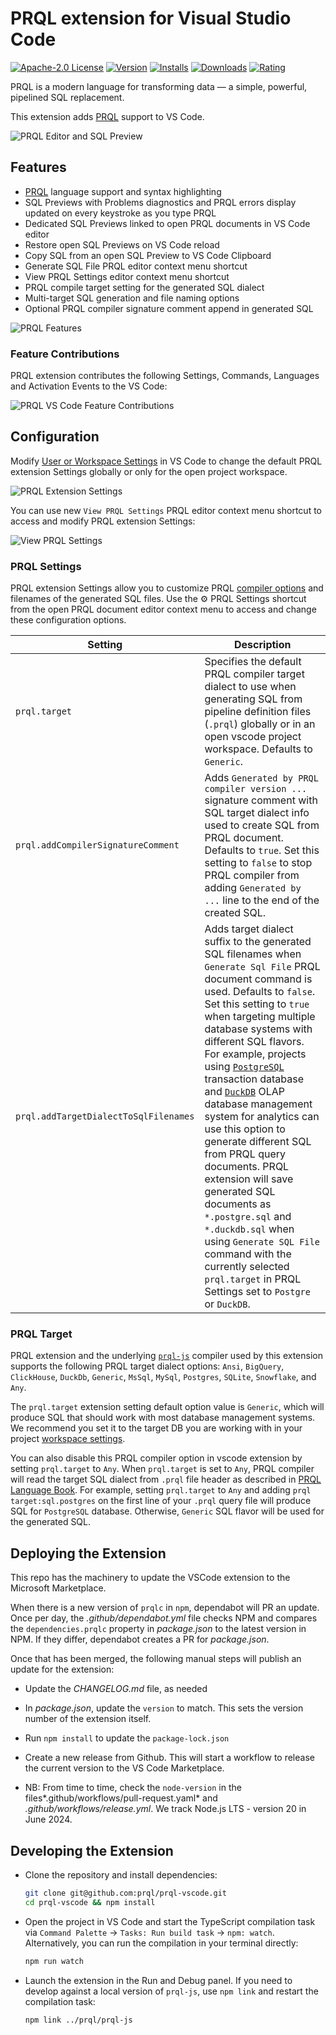 # PRQL extension for Visual Studio Code

[![Apache-2.0 License](https://img.shields.io/badge/license-Apache2-brightgreen.svg)](http://opensource.org/licenses/Apache-2.0)
[![Version](https://vsmarketplacebadges.dev/version-short/PRQL-lang.prql-vscode.svg?color=orange)](https://marketplace.visualstudio.com/items?itemName=PRQL-lang.prql-vscode)
[![Installs](https://vsmarketplacebadges.dev/installs-short/PRQL-lang.prql-vscode.svg?color=orange)](https://marketplace.visualstudio.com/items?itemName=PRQL-lang.prql-vscode)
[![Downloads](https://vsmarketplacebadges.dev/downloads-short/PRQL-lang.prql-vscode.svg?color=orange)](https://marketplace.visualstudio.com/items?itemName=PRQL-lang.prql-vscode)
[![Rating](https://vsmarketplacebadges.dev/rating-short/PRQL-lang.prql-vscode.svg?color=orange)](https://marketplace.visualstudio.com/items?itemName=PRQL-lang.prql-vscode)

PRQL is a modern language for transforming data — a simple, powerful, pipelined
SQL replacement.

This extension adds [PRQL](https://prql-lang.org/) support to VS Code.

![PRQL Editor and SQL Preview](https://github.com/PRQL/prql-vscode/blob/main/docs/images/prql-vscode.png?raw=true)

## Features

- [PRQL](https://prql-lang.org/) language support and syntax highlighting
- SQL Previews with Problems diagnostics and PRQL errors display updated on every keystroke as you type PRQL
- Dedicated SQL Previews linked to open PRQL documents in VS Code editor
- Restore open SQL Previews on VS Code reload
- Copy SQL from an open SQL Preview to VS Code Clipboard
- Generate SQL File PRQL editor context menu shortcut
- View PRQL Settings editor context menu shortcut
- PRQL compile target setting for the generated SQL dialect
- Multi-target SQL generation and file naming options
- Optional PRQL compiler signature comment append in generated SQL

![PRQL Features](https://github.com/PRQL/prql-vscode/blob/main/docs/images/prql-vscode.gif?raw=true)

### Feature Contributions

PRQL extension contributes the following Settings, Commands, Languages and Activation Events to the VS Code:

![PRQL VS Code Feature Contributions](https://github.com/PRQL/prql-vscode/blob/main/docs/images/prql-vscode-features.png?raw=true)

## Configuration

Modify
[User or Workspace Settings](https://code.visualstudio.com/docs/getstarted/settings#_creating-user-and-workspace-settings)
in VS Code to change the default PRQL extension Settings globally or only for the open project workspace.

![PRQL Extension Settings](https://github.com/PRQL/prql-vscode/blob/main/docs/images/prql-settings.png?raw=true)

You can use new `View PRQL Settings` PRQL editor context menu shortcut to access and modify PRQL extension Settings:

![View PRQL Settings](https://github.com/PRQL/prql-vscode/blob/main/docs/images/prql-settings.gif?raw=true)

### PRQL Settings

PRQL extension Settings allow you to customize PRQL [compiler options](https://github.com/PRQL/prql/tree/main/prql-js#usage) and filenames of the generated SQL files. Use the ⚙️ PRQL Settings shortcut from the open PRQL document editor context menu to access and change these configuration options.

| Setting                               | Description                                                                                                                                                                                                                                                                                                                                                                                                                                                                                                                                                                                                                                                                                                           |
| ------------------------------------- | --------------------------------------------------------------------------------------------------------------------------------------------------------------------------------------------------------------------------------------------------------------------------------------------------------------------------------------------------------------------------------------------------------------------------------------------------------------------------------------------------------------------------------------------------------------------------------------------------------------------------------------------------------------------------------------------------------------------- |
| `prql.target`                         | Specifies the default PRQL compiler target dialect to use when generating SQL from pipeline definition files (`.prql`) globally or in an open vscode project workspace. Defaults to `Generic`.                                                                                                                                                                                                                                                                                                                                                                                                                                                                                                                        |
| `prql.addCompilerSignatureComment`    | Adds `Generated by PRQL compiler version ...` signature comment with SQL target dialect info used to create SQL from PRQL document. Defaults to `true`. Set this setting to `false` to stop PRQL compiler from adding `Generated by ...` line to the end of the created SQL.                                                                                                                                                                                                                                                                                                                                                                                                                                          |
| `prql.addTargetDialectToSqlFilenames` | Adds target dialect suffix to the generated SQL filenames when `Generate Sql File` PRQL document command is used. Defaults to `false`. Set this setting to `true` when targeting multiple database systems with different SQL flavors. For example, projects using [`PostgreSQL`](https://www.postgresql.org/) transaction database and [`DuckDB`](https://duckdb.org/) OLAP database management system for analytics can use this option to generate different SQL from PRQL query documents. PRQL extension will save generated SQL documents as `*.postgre.sql` and `*.duckdb.sql` when using `Generate SQL File` command with the currently selected `prql.target` in PRQL Settings set to `Postgre` or `DuckDB`. |

### PRQL Target

PRQL extension and the underlying [`prql-js`](https://github.com/PRQL/prql/tree/main/prql-js#usage) compiler used by this extension supports the following PRQL target dialect options: `Ansi`, `BigQuery`, `ClickHouse`, `DuckDb`, `Generic`, `MsSql`, `MySql`, `Postgres`, `SQLite`, `Snowflake`, and `Any`.

The `prql.target` extension setting default option value is `Generic`, which will produce SQL that should work with most database management systems. We recommend you set it to the target DB you are working with in your project [workspace settings](https://code.visualstudio.com/docs/getstarted/settings#_creating-user-and-workspace-settings).

You can also disable this PRQL compiler option in vscode extension by setting `prql.target` to `Any`. When `prql.target` is set to `Any`, PRQL compiler will read the target SQL dialect from `.prql` file header as described in [PRQL Language Book](https://prql-lang.org/book/project/target.html). For example, setting `prql.target` to `Any` and adding `prql target:sql.postgres` on the first line of your `.prql` query file will produce SQL for `PostgreSQL` database. Otherwise, `Generic` SQL flavor will be used for the generated SQL.

## Deploying the Extension

This repo has the machinery to update the VSCode extension to the Microsoft Marketplace.

When there is a new version of `prqlc` in `npm`, dependabot will PR an update.
Once per day, the _.github/dependabot.yml_ file checks NPM and compares the `dependencies.prqlc` property in _package.json_ to the latest version in NPM. If they differ, dependabot creates a PR for _package.json_.

Once that has been merged, the following manual steps will publish an update for the extension:

- Update the _CHANGELOG.md_ file, as needed

- In _package.json_, update the `version` to match. This sets the version number of the extension itself.

- Run `npm install` to update the `package-lock.json`

- Create a new release from Github. This will start a workflow to release the current version to the VS Code Marketplace.

- NB: From time to time, check the `node-version` in the files*.github/workflows/pull-request.yaml* and _.github/workflows/release.yml_. We track Node.js LTS - version 20 in June 2024.

## Developing the Extension

- Clone the repository and install dependencies:

  ```sh
  git clone git@github.com:prql/prql-vscode.git
  cd prql-vscode && npm install
  ```

- Open the project in VS Code and start the TypeScript compilation task via
  `Command Palette` -> `Tasks: Run build task` -> `npm: watch`. Alternatively,
  you can run the compilation in your terminal directly:

  ```sh
  npm run watch
  ```

- Launch the extension in the Run and Debug panel. If you need to develop
  against a local version of `prql-js`, use `npm link` and restart the
  compilation task:

  ```sh
  npm link ../prql/prql-js
  ```

